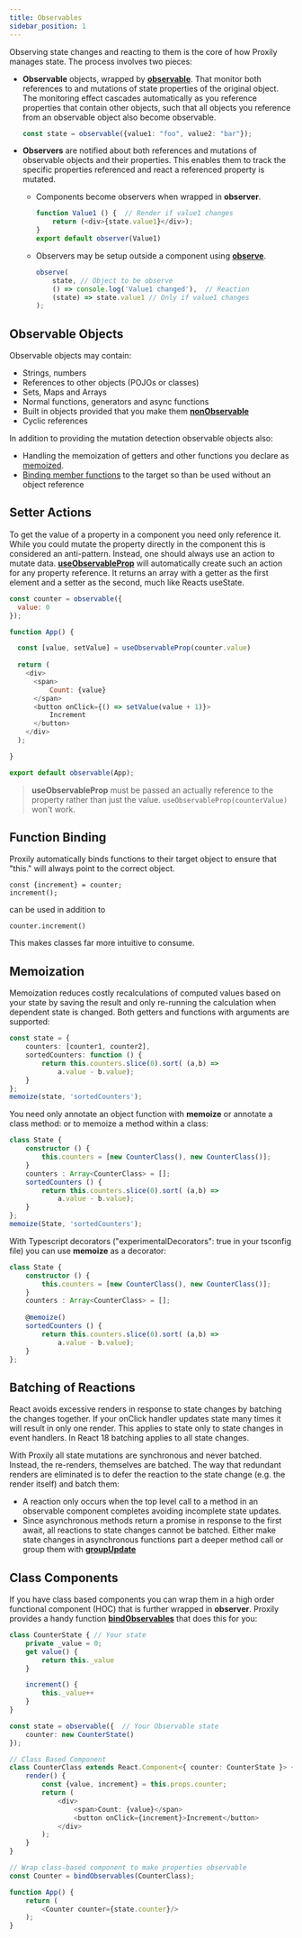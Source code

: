 ```yaml
---
title: Observables
sidebar_position: 1
---
```

Observing state changes and reacting to them is the core of how Proxily manages state.  The process involves two pieces:

* **Observable** objects, wrapped by [**observable**](../API/observable#observable). That monitor both references to and mutations of state properties of the original object. The monitoring effect cascades automatically as you reference properties that contain other objects, such that all objects you reference from an observable object also become observable.
  ```typescript
  const state = observable({value1: "foo", value2: "bar"});
  ```
* **Observers** are notified about both references and mutations of observable objects and their properties.  This enables them to track the specific properties referenced and react a referenced property is mutated.

  * Components become observers when wrapped in **observer**.
    ```typescript jsx
    function Value1 () {  // Render if value1 changes
        return (<div>{state.value1}</div>);
    }
    export default observer(Value1)
    ``` 
  
  * Observers may be setup outside a component using [**observe**](../API/observable#observe). 
    ```typescript jsx
    observe(
        state, // Object to be observe
        () => console.log('Value1 changed'),  // Reaction 
        (state) => state.value1 // Only if value1 changes
    );
    ``` 

## Observable Objects

Observable objects may contain:

* Strings, numbers
* References to other objects (POJOs or classes)
* Sets, Maps and Arrays
* Normal functions, generators and async functions
* Built in objects provided that you make them [**nonObservable**](../API/observable#nonobservable)
* Cyclic references

In addition to providing the mutation detection observable objects also:

* Handling the memoization of getters and other functions you declare as [memoized](#memoization).
* [Binding member functions](#function-binding) to the target so than be used without an object reference

## Setter Actions

To get the value of a property in a component you need only reference it.  While you could mutate the property directly in the component this is considered an anti-pattern.  Instead, one should always use an action to mutate data.  [**useObservableProp**](../API/observable#useobservableprop) will automatically create such an action for any property reference. It returns an array with a getter as the first element and a setter as the second, much like Reacts useState.  

```javascript
const counter = observable({
  value: 0
});

function App() {

  const [value, setValue] = useObservableProp(counter.value)
  
  return (
    <div>
      <span>
          Count: {value}
      </span>
      <button onClick={() => setValue(value + 1)}>
          Increment
      </button>
    </div>
  );

}

export default observable(App);
```
> **useObservableProp** must be passed an actually reference to the property rather than just the value.   ```useObservableProp(counterValue)``` won't work.

## Function Binding ##
Proxily automatically binds functions to their target object to ensure that "this." will always point to the correct object.

```
const {increment} = counter;
increment(); 
```
can be used in addition to
```
counter.increment()
```
This makes classes far more intuitive to consume. 

## Memoization ##

Memoization reduces costly recalculations of computed values based on your state by saving the result and only re-running the calculation when dependent state is changed.  Both getters and functions with arguments are supported:  
```typescript
const state = {
    counters: [counter1, counter2],
    sortedCounters: function () {
        return this.counters.slice(0).sort( (a,b) =>
            a.value - b.value);
    }
};
memoize(state, 'sortedCounters'); 
```
You need only annotate an object function with **memoize** or annotate a class method:
or to memoize a method within a class:
```typescript
class State {
    constructor () {
        this.counters = [new CounterClass(), new CounterClass()];
    }
    counters : Array<CounterClass> = [];
    sortedCounters () {
        return this.counters.slice(0).sort( (a,b) => 
            a.value - b.value);
    }
};
memoize(State, 'sortedCounters');
```
With Typescript decorators ("experimentalDecorators": true in your tsconfig file) you can use **memoize** as a decorator:
```typescript
class State {
    constructor () {
        this.counters = [new CounterClass(), new CounterClass()];
    }
    counters : Array<CounterClass> = [];
    
    @memoize()
    sortedCounters () {
        return this.counters.slice(0).sort( (a,b) => 
            a.value - b.value);
    }
};
```

## Batching of Reactions ##

React avoids excessive renders in response to state changes by batching the changes together. If your onClick handler updates state many times it will result in only one render.  This applies to state only to state changes in event handlers.  In React 18 batching applies to all state changes.

With Proxily all state mutations are synchronous and never batched.  Instead, the re-renders, themselves are batched. The way that redundant renders are eliminated is to defer the reaction to the state change (e.g. the render itself) and batch them:

* A reaction only occurs when the top level call to a method in an observable component completes avoiding incomplete state updates.
* Since asynchronous methods return a promise in response to the first await, all reactions to state changes cannot be batched. Either make state changes in asynchronous functions part a deeper method call or group them with [**groupUpdate**](../API/observable#groupupdates)

## Class Components ##
If you have class based components you can wrap them in a high order functional component (HOC) that is further wrapped in **observer**.  Proxily provides a handy function [**bindObservables**](../API/observable#bindobservables) that does this for you:
```typescript jsx
class CounterState { // Your state
    private _value = 0;
    get value() {
        return this._value
    }

    increment() {
        this._value++
    }
}

const state = observable({  // Your Observable state
    counter: new CounterState()
});

// Class Based Component
class CounterClass extends React.Component<{ counter: CounterState }> {
    render() {
        const {value, increment} = this.props.counter;
        return (
            <div>
                <span>Count: {value}</span>
                <button onClick={increment}>Increment</button>
            </div>
        );
    }
}

// Wrap class-based component to make properties observable
const Counter = bindObservables(CounterClass);

function App() {
    return (
        <Counter counter={state.counter}/>
    );
}
```

